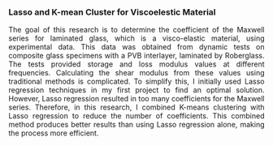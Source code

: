 ### Lasso and K-mean Cluster for Viscoelestic Material

<p align="justify">The goal of this research is to determine the coefficient of the Maxwell series for laminated glass, which is a visco-elastic material, using experimental data. This data was obtained from dynamic tests on composite glass specimens with a PVB interlayer, laminated by Roberglass. The tests provided storage and loss modulus values at different frequencies. Calculating the shear modulus from these values using traditional methods is complicated. To simplify this, I initially used Lasso regression techniques in my first project to find an optimal solution. However, Lasso regression resulted in too many coefficients for the Maxwell series. Therefore, in this research, I combined K-means clustering with Lasso regression to reduce the number of coefficients. This combined method produces better results than using Lasso regression alone, making the process more efficient.</p>





